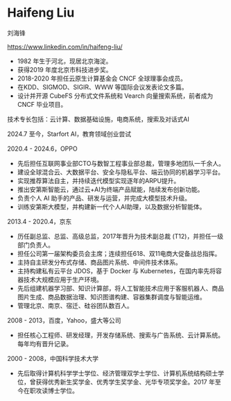 # Haifeng Liu

刘海锋

https://www.linkedin.com/in/haifeng-liu/

* 1982 年生于河北，现居北京海淀。
* 获得2019 年度北京市科技进步奖。
* 2018-2020 年担任云原生计算基金会 CNCF 全球理事会成员。
* 在KDD、SIGMOD、SIGIR、WWW 等国际会议发表论文多篇。
* 设计并开源 CubeFS 分布式文件系统和 Vearch 向量搜索系统，前者成为 CNCF 毕业项目。

技术专长包括：云计算、数据基础设施，电商系统，搜索及对话式AI

2024.7 至今，Starfort AI，教育领域创业尝试

2020.4 - 2024.6，OPPO
* 先后担任互联网事业部CTO与数智工程事业部总裁，管理多地团队一千余人。
* 建设全球混合云、大数据平台、安全与隐私平台、端云协同的机器学习平台。
* 实现推荐算法自主，并持续迭代模型实现逐年的ARPU提升。
* 推出安第斯智能云，通过云+AI为终端产品赋能，陆续发布创新功能。
* 负责个人 AI 助手的产品、研发与运营，并完成大模型技术升级。
* 训练安第斯大模型，并构建新一代个人AI助理，以及数据分析智能体。

2013.4 - 2020.4，京东
* 历任副总监、总监、高级总监，2017年晋升为技术副总裁 (T12)，并担任一级部门负责人。
* 担任公司第一届架构委员会主席；连续担任618、双11电商大促备战总指挥。
* 主持自主研发分布式存储、商品图片系统、中间件技术体系。
* 主持构建私有云平台 JDOS，基于 Docker 与 Kubernetes，在国内率先将容器技术大规模应用于生产环境。
* 先后组建机器学习部、知识计算部，将人工智能技术应用于客服机器人、商品图片生成、商品数据治理、知识图谱构建、容器集群调度与智能运维。
* 管理北京、南京、宿迁、硅谷团队数百人。

2008 - 2013，百度，Yahoo，盛大等公司
* 担任核心工程师、研发经理，开发存储系统、搜索与广告系统、云计算系统。每年均有晋升记录。

2000 - 2008，中国科学技术大学
* 先后取得计算机科学学士学位、经济管理双学士学位、计算机系统结构硕士学位，曾获得优秀新生奖学金、优秀学生奖学金、光华专项奖学金。2017 年至今在职攻读博士学位。
